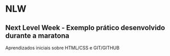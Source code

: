 # NLW
## Next Level Week - Exemplo prático desenvolvido durante a maratona

Aprendizados iniciais sobre HTML/CSS e GIT/GITHUB
